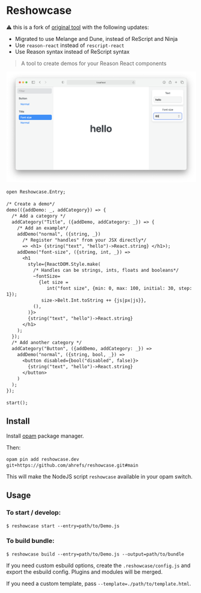 # Reshowcase

⚠️ this is a fork of [original tool](https://github.com/bloodyowl/reshowcase) with the following updates:
- Migrated to use Melange and Dune, instead of ReScript and Ninja
- Use `reason-react` instead of `rescript-react`
- Use Reason syntax instead of ReScript syntax

> A tool to create demos for your Reason React components

![Screenshot](./example/example-2021.png)

```reason
open Reshowcase.Entry;

/* Create a demo*/
demo(({addDemo: _, addCategory}) => {
  /* Add a category */
  addCategory("Title", ({addDemo, addCategory: _}) => {
    /* Add an example*/
    addDemo("normal", ({string, _})
      /* Register "handles" from your JSX directly*/
      => <h1> {string("text", "hello")->React.string} </h1>);
    addDemo("font-size", ({string, int, _}) =>
      <h1
        style={ReactDOM.Style.make(
          /* Handles can be strings, ints, floats and booleans*/
          ~fontSize=
            {let size =
               int("font size", {min: 0, max: 100, initial: 30, step: 1});
             size->Belt.Int.toString ++ {js|px|js}},
          (),
        )}>
        {string("text", "hello")->React.string}
      </h1>
    );
  });
  /* Add another category */
  addCategory("Button", ({addDemo, addCategory: _}) =>
    addDemo("normal", ({string, bool, _}) =>
      <button disabled={bool("disabled", false)}>
        {string("text", "hello")->React.string}
      </button>
    )
  );
});

start();
```

## Install

Install [opam](https://opam.ocaml.org/) package manager.

Then:

```
opam pin add reshowcase.dev git+https://github.com/ahrefs/reshowcase.git#main
```

This will make the NodeJS script `reshowcase` available in your opam switch.

## Usage

### To start / develop:

```console
$ reshowcase start --entry=path/to/Demo.js
```

### To build bundle:

```console
$ reshowcase build --entry=path/to/Demo.js --output=path/to/bundle
```

If you need custom esbuild options, create the `.reshowcase/config.js` and export the esbuild config. Plugins and modules will be merged.

If you need a custom template, pass `--template=./path/to/template.html`.
